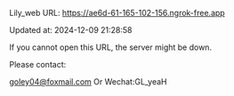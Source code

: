Lily_web URL: https://ae6d-61-165-102-156.ngrok-free.app

Updated at: 2024-12-09 21:28:58

If you cannot open this URL, the server might be down.

Please contact: 

goley04@foxmail.com Or Wechat:GL_yeaH